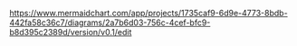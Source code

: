 https://www.mermaidchart.com/app/projects/1735caf9-6d9e-4773-8bdb-442fa58c36c7/diagrams/2a7b6d03-756c-4cef-bfc9-b8d395c2389d/version/v0.1/edit
